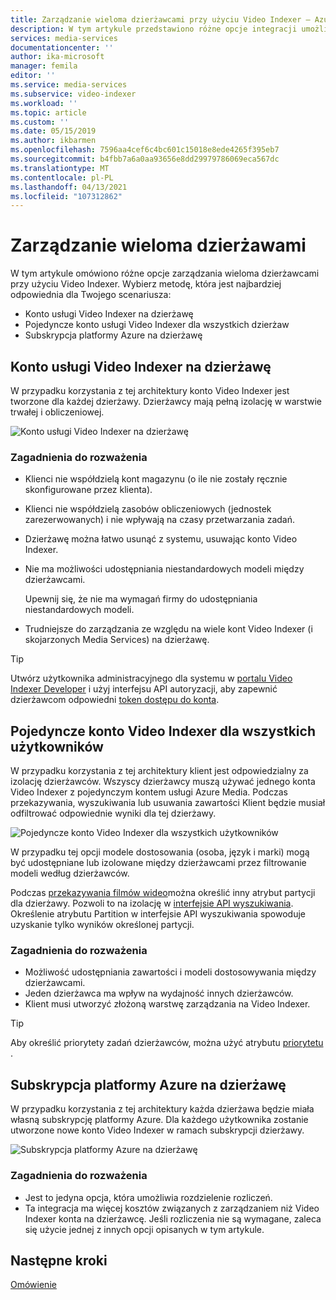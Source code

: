 ```yaml
---
title: Zarządzanie wieloma dzierżawcami przy użyciu Video Indexer — Azure
description: W tym artykule przedstawiono różne opcje integracji umożliwiające zarządzanie wieloma dzierżawcami przy użyciu Video Indexer.
services: media-services
documentationcenter: ''
author: ika-microsoft
manager: femila
editor: ''
ms.service: media-services
ms.subservice: video-indexer
ms.workload: ''
ms.topic: article
ms.custom: ''
ms.date: 05/15/2019
ms.author: ikbarmen
ms.openlocfilehash: 7596aa4cef6c4bc601c15018e8ede4265f395eb7
ms.sourcegitcommit: b4fbb7a6a0aa93656e8dd29979786069eca567dc
ms.translationtype: MT
ms.contentlocale: pl-PL
ms.lasthandoff: 04/13/2021
ms.locfileid: "107312862"
---
```

# <a name="manage-multiple-tenants"></a>Zarządzanie wieloma dzierżawami

W tym artykule omówiono różne opcje zarządzania wieloma dzierżawcami przy użyciu Video Indexer. Wybierz metodę, która jest najbardziej odpowiednia dla Twojego scenariusza:

* Konto usługi Video Indexer na dzierżawę
* Pojedyncze konto usługi Video Indexer dla wszystkich dzierżaw
* Subskrypcja platformy Azure na dzierżawę

## <a name="video-indexer-account-per-tenant"></a>Konto usługi Video Indexer na dzierżawę

W przypadku korzystania z tej architektury konto Video Indexer jest tworzone dla każdej dzierżawy. Dzierżawcy mają pełną izolację w warstwie trwałej i obliczeniowej.  

![Konto usługi Video Indexer na dzierżawę](./media/manage-multiple-tenants/video-indexer-account-per-tenant.png)

### <a name="considerations"></a>Zagadnienia do rozważenia

* Klienci nie współdzielą kont magazynu (o ile nie zostały ręcznie skonfigurowane przez klienta).
* Klienci nie współdzielą zasobów obliczeniowych (jednostek zarezerwowanych) i nie wpływają na czasy przetwarzania zadań.
* Dzierżawę można łatwo usunąć z systemu, usuwając konto Video Indexer.
* Nie ma możliwości udostępniania niestandardowych modeli między dzierżawcami.

    Upewnij się, że nie ma wymagań firmy do udostępniania niestandardowych modeli.
* Trudniejsze do zarządzania ze względu na wiele kont Video Indexer (i skojarzonych Media Services) na dzierżawę.

> [!TIP]
> Utwórz użytkownika administracyjnego dla systemu w [portalu Video Indexer Developer](https://api-portal.videoindexer.ai/) i użyj interfejsu API autoryzacji, aby zapewnić dzierżawcom odpowiedni [token dostępu do konta](https://api-portal.videoindexer.ai/api-details#api=Operations&operation=Get-Account-Access-Token).

## <a name="single-video-indexer-account-for-all-users"></a>Pojedyncze konto Video Indexer dla wszystkich użytkowników

W przypadku korzystania z tej architektury klient jest odpowiedzialny za izolację dzierżawców. Wszyscy dzierżawcy muszą używać jednego konta Video Indexer z pojedynczym kontem usługi Azure Media. Podczas przekazywania, wyszukiwania lub usuwania zawartości Klient będzie musiał odfiltrować odpowiednie wyniki dla tej dzierżawy.

![Pojedyncze konto Video Indexer dla wszystkich użytkowników](./media/manage-multiple-tenants/single-video-indexer-account-for-all-users.png)

W przypadku tej opcji modele dostosowania (osoba, język i marki) mogą być udostępniane lub izolowane między dzierżawcami przez filtrowanie modeli według dzierżawców.

Podczas [przekazywania filmów wideo](https://api-portal.videoindexer.ai/api-details#api=Operations&operation=Upload-Video)można określić inny atrybut partycji dla dzierżawy. Pozwoli to na izolację w [interfejsie API wyszukiwania](https://api-portal.videoindexer.ai/api-details#api=Operations&operation=Search-Videos). Określenie atrybutu Partition w interfejsie API wyszukiwania spowoduje uzyskanie tylko wyników określonej partycji. 

### <a name="considerations"></a>Zagadnienia do rozważenia

* Możliwość udostępniania zawartości i modeli dostosowywania między dzierżawcami.
* Jeden dzierżawca ma wpływ na wydajność innych dzierżawców.
* Klient musi utworzyć złożoną warstwę zarządzania na Video Indexer.

> [!TIP]
> Aby określić priorytety zadań dzierżawców, można użyć atrybutu [priorytetu](upload-index-videos.md) .

## <a name="azure-subscription-per-tenant"></a>Subskrypcja platformy Azure na dzierżawę 

W przypadku korzystania z tej architektury każda dzierżawa będzie miała własną subskrypcję platformy Azure. Dla każdego użytkownika zostanie utworzone nowe konto Video Indexer w ramach subskrypcji dzierżawy.

![Subskrypcja platformy Azure na dzierżawę](./media/manage-multiple-tenants/azure-subscription-per-tenant.png)

### <a name="considerations"></a>Zagadnienia do rozważenia

* Jest to jedyna opcja, która umożliwia rozdzielenie rozliczeń.
* Ta integracja ma więcej kosztów związanych z zarządzaniem niż Video Indexer konta na dzierżawcę. Jeśli rozliczenia nie są wymagane, zaleca się użycie jednej z innych opcji opisanych w tym artykule.

## <a name="next-steps"></a>Następne kroki

[Omówienie](video-indexer-overview.md)
